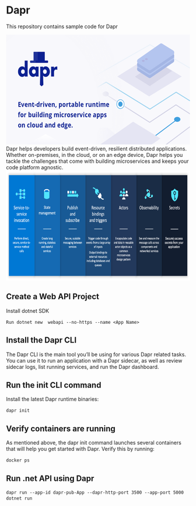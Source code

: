 # Dapr
This repository contains sample  code for Dapr
 
 <img src="https://github.com/khanasif1/Simply-Dapr/blob/7e2b703ccc84e6f977e50a8dd7afe7283d2fcd33/img/dapr.png" alt="DAPR" height="300">
 Dapr helps developers build event-driven, resilient distributed applications. Whether on-premises, in the cloud, or on an edge device, Dapr helps you tackle the challenges that come with building microservices and keeps your code platform agnostic.

 <img src="https://github.com/khanasif1/Simply-Dapr/blob/7e2b703ccc84e6f977e50a8dd7afe7283d2fcd33/img/dapr-components.png" alt="DAPR" height="300">

## Create a Web API Project
Install dotnet SDK
```console
Run dotnet new  webapi --no-https --name <App Name>
```

## Install the Dapr CLI
The Dapr CLI is the main tool you’ll be using for various Dapr related tasks. You can use it to run an application with a Dapr sidecar, as well as review sidecar logs, list running services, and run the Dapr dashboard. 

## Run the init CLI command

Install the latest Dapr runtime binaries:

```console
dapr init
```
## Verify containers are running
As mentioned above, the dapr init command launches several containers that will help you get started with Dapr. Verify this by running:

```console
docker ps
```
## Run .net API using Dapr

```console
dapr run --app-id dapr-pub-App --dapr-http-port 3500 --app-port 5000 dotnet run
```
